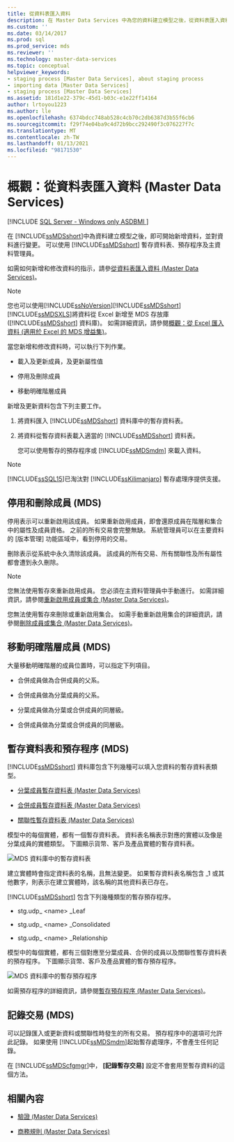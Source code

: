 ```yaml
---
title: 從資料表匯入資料
description: 在 Master Data Services 中為您的資料建立模型之後，從資料表匯入資料，並對資料進行變更。
ms.custom: ''
ms.date: 03/14/2017
ms.prod: sql
ms.prod_service: mds
ms.reviewer: ''
ms.technology: master-data-services
ms.topic: conceptual
helpviewer_keywords:
- staging process [Master Data Services], about staging process
- importing data [Master Data Services]
- staging process [Master Data Services]
ms.assetid: 181d1e22-379c-45d1-b03c-e1e22ff14164
author: lrtoyou1223
ms.author: lle
ms.openlocfilehash: 6374bdcc748ab528c4cb70c2db6387d3b55f6cb6
ms.sourcegitcommit: f29f74e04ba9c4d72b9bcc292490f3c076227f7c
ms.translationtype: MT
ms.contentlocale: zh-TW
ms.lasthandoff: 01/13/2021
ms.locfileid: "98171530"
---
```

# <a name="overview-importing-data-from-tables-master-data-services"></a>概觀：從資料表匯入資料 (Master Data Services)

[!INCLUDE [SQL Server - Windows only ASDBMI  ](../includes/applies-to-version/sql-windows-only-asdbmi.md)]

  在 [!INCLUDE[ssMDSshort](../includes/ssmdsshort-md.md)]中為資料建立模型之後，即可開始新增資料，並對資料進行變更。   可以使用 [!INCLUDE[ssMDSshort](../includes/ssmdsshort-md.md)] 暫存資料表、預存程序及主資料管理員。  
  
 如需如何新增和修改資料的指示，請參[從資料表匯入資料 &#40;Master Data Services&#41;](../master-data-services/import-data-from-tables-master-data-services.md)。  
  
> [!NOTE]
>  您也可以使用[!INCLUDE[ssNoVersion](../includes/ssnoversion-md.md)][!INCLUDE[ssMDSshort](../includes/ssmdsshort-md.md)][!INCLUDE[ssMDSXLS](../includes/ssmdsxls-md.md)]將資料從 Excel 新增至 MDS 存放庫 ([!INCLUDE[ssMDSshort](../includes/ssmdsshort-md.md)] 資料庫)。 如需詳細資訊，請參閱[概觀：從 Excel 匯入資料 &#40;適用於 Excel 的 MDS 增益集&#41;](../master-data-services/microsoft-excel-add-in/overview-importing-data-from-excel-mds-add-in-for-excel.md)。  
  
 當您新增和修改資料時，可以執行下列作業。  
  
-   載入及更新成員，及更新屬性值  
  
-   停用及刪除成員  
  
-   移動明確階層成員  
  
 新增及更新資料包含下列主要工作。  
  
1.  將資料匯入 [!INCLUDE[ssMDSshort](../includes/ssmdsshort-md.md)] 資料庫中的暫存資料表。  
  
2.  將資料從暫存資料表載入適當的 [!INCLUDE[ssMDSshort](../includes/ssmdsshort-md.md)] 資料表。  
  
     您可以使用暫存的預存程序或 [!INCLUDE[ssMDSmdm](../includes/ssmdsmdm-md.md)] 來載入資料。  
  
> [!NOTE]  
>  [!INCLUDE[ssSQL15](../includes/sssql16-md.md)]已淘汰對 [!INCLUDE[ssKilimanjaro](../includes/sskilimanjaro-md.md)] 暫存處理序提供支援。  
  
## <a name="deactivating-and-deleting-members-mds"></a>停用和刪除成員 (MDS)  
 停用表示可以重新啟用該成員。 如果重新啟用成員，即會還原成員在階層和集合中的屬性及成員資格。 之前的所有交易會完整無缺。 系統管理員可以在主要資料的 [版本管理]  功能區域中，看到停用的交易。  
  
 刪除表示從系統中永久清除該成員。 該成員的所有交易、所有關聯性及所有屬性都會遭到永久刪除。  
  
> [!NOTE]  
>  您無法使用暫存來重新啟用成員。 您必須在主資料管理員中手動進行。 如需詳細資訊，請參閱[重新啟用成員或集合 &#40;Master Data Services&#41;](../master-data-services/reactivate-a-member-or-collection-master-data-services.md)。  
>   
>  您無法使用暫存來刪除或重新啟用集合。 如需手動重新啟用集合的詳細資訊，請參閱[刪除成員或集合 &#40;Master Data Services&#41;](../master-data-services/delete-a-member-or-collection-master-data-services.md)。  
  
## <a name="moving-explicit-hierarchy-members-mds"></a>移動明確階層成員 (MDS)  
 大量移動明確階層的成員位置時，可以指定下列項目。  
  
-   合併成員做為合併成員的父系。  
  
-   合併成員做為分葉成員的父系。  
  
-   分葉成員做為分葉或合併成員的同層級。  
  
-   合併成員做為分葉或合併成員的同層級。  
  
## <a name="staging-tables-and-stored-procedures-mds"></a>暫存資料表和預存程序 (MDS)  
 [!INCLUDE[ssMDSshort](../includes/ssmdsshort-md.md)] 資料庫包含下列幾種可以填入您資料的暫存資料表類型。  
  
-   [分葉成員暫存資料表 &#40;Master Data Services&#41;](../master-data-services/leaf-member-staging-table-master-data-services.md)  
  
-   [合併成員暫存資料表 &#40;Master Data Services&#41;](../master-data-services/consolidated-member-staging-table-master-data-services.md)  
  
-   [關聯性暫存資料表 &#40;Master Data Services&#41;](../master-data-services/relationship-staging-table-master-data-services.md)  
  
 模型中的每個實體，都有一個暫存資料表。 資料表名稱表示對應的實體以及像是分葉成員的實體類型。 下圖顯示貨幣、客戶及產品實體的暫存資料表。  
  
 ![MDS 資料庫中的暫存資料表](../master-data-services/media/mds-staging-tables.png "MDS 資料庫中的暫存資料表")  
  
 建立實體時會指定資料表的名稱，且無法變更。 如果暫存資料表名稱包含 _1 或其他數字，則表示在建立實體時，該名稱的其他資料表已存在。  
  
 [!INCLUDE[ssMDSshort](../includes/ssmdsshort-md.md)] 包含下列幾種類型的暫存預存程序。  
  
-   stg.udp_ \<name> _Leaf  
  
-   stg.udp_ \<name> _Consolidated  
  
-   stg.udp_ \<name> _Relationship  
  
 模型中的每個實體，都有三個對應至分葉成員、合併的成員以及關聯性暫存資料表的預存程序。  下圖顯示貨幣、客戶及產品實體的暫存預存程序。  
  
 ![MDS 資料庫中的暫存預存程序](../master-data-services/media/mds-staging-storedprocedures.png "MDS 資料庫中的暫存預存程序")  
  
 如需預存程序的詳細資訊，請參閱[暫存預存程序 &#40;Master Data Services&#41;](../master-data-services/staging-stored-procedure-master-data-services.md)。  
  
## <a name="logging-transactions-mds"></a>記錄交易 (MDS)  
 可以記錄匯入或更新資料或關聯性時發生的所有交易。 預存程序中的選項可允許此記錄。 如果使用 [!INCLUDE[ssMDSmdm](../includes/ssmdsmdm-md.md)]起始暫存處理序，不會產生任何記錄。  
  
 在 [!INCLUDE[ssMDScfgmgr](../includes/ssmdscfgmgr-md.md)]中， **[記錄暫存交易]** 設定不會套用至暫存資料的這個方法。  
  
## <a name="related-content"></a>相關內容  
  
-   [驗證 &#40;Master Data Services&#41;](../master-data-services/validation-master-data-services.md)  
  
-   [商務規則 &#40;Master Data Services&#41;](../master-data-services/business-rules-master-data-services.md)  
  
  
